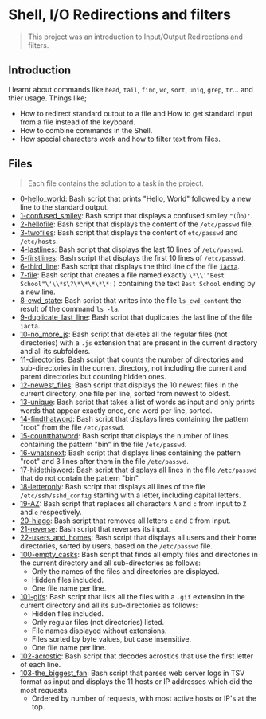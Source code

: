 # Shell, I/O Redirections and filters

> This project was an introduction to Input/Output Redirections and filters.

## Introduction

I learnt about commands like `head`, `tail`, `find`, `wc`, `sort`, `uniq`, `grep`, `tr`... and thier usage. Things like;
- How to redirect standard output to a file and How to get standard input from a file instead of the keyboard.
- How to combine commands in the Shell.
- How special characters work and how to filter text from files.

## Files

> Each file contains the solution to a task in the project.

- [0-hello_world](https://github.com/Ebube-Ochemba/alx-system_engineering-devops/blob/master/0x02-shell_redirections/0-hello_world): Bash script that prints "Hello, World" followed by a new line to the standard output.
- [1-confused_smiley](https://github.com/Ebube-Ochemba/alx-system_engineering-devops/blob/master/0x02-shell_redirections/1-confused_smiley): Bash script that displays a confused smiley `"(Ôo)'`.
- [2-hellofile](https://github.com/Ebube-Ochemba/alx-system_engineering-devops/blob/master/0x02-shell_redirections/2-hellofile): Bash script that displays the content of the `/etc/passwd` file.
- [3-twofiles](https://github.com/Ebube-Ochemba/alx-system_engineering-devops/blob/master/0x02-shell_redirections/3-twofiles): Bash script that displays the content of `etc/passwd` and `/etc/hosts`.
- [4-lastlines](https://github.com/Ebube-Ochemba/alx-system_engineering-devops/blob/master/0x02-shell_redirections/4-lastlines): Bash script that displays the last 10 lines of `/etc/passwd`.
- [5-firstlines](https://github.com/Ebube-Ochemba/alx-system_engineering-devops/blob/master/0x02-shell_redirections/5-firstlines): Bash script that displays the first 10 lines of `/etc/passwd`.
- [6-third_line](https://github.com/Ebube-Ochemba/alx-system_engineering-devops/blob/master/0x02-shell_redirections/6-third_linOOAe): Bash script that displays the third line of the file [`iacta`](https://github.com/Ebube-Ochemba/alx-system_engineering-devops/blob/master/0x02-shell_redirections/iacta).
- [7-file](https://github.com/Ebube-Ochemba/alx-system_engineering-devops/blob/master/0x02-shell_redirections/7-file): Bash script that creates a file named exactly `\*\\'"Best School"\'\\*$\?\*\*\*\*\*:)` containing the text `Best School` ending by a new line.
- [8-cwd_state](https://github.com/Ebube-Ochemba/alx-system_engineering-devops/blob/master/0x02-shell_redirections/8-cwd_state): Bash script that writes into the file `ls_cwd_content` the result of the command `ls -la`.
- [9-duplicate_last_line](https://github.com/Ebube-Ochemba/alx-system_engineering-devops/blob/master/0x02-shell_redirections/9-duplicate_last_line): Bash script that duplicates the last line of the file `iacta`.
- [10-no_more_js](https://github.com/Ebube-Ochemba/alx-system_engineering-devops/blob/master/0x02-shell_redirections/10-no_more_js): Bash script that deletes all the regular files (not directories) with a `.js` extension that are present in the current directory and all its subfolders.
- [11-directories](https://github.com/Ebube-Ochemba/alx-system_engineering-devops/blob/master/0x02-shell_redirections/11-directories): Bash script that counts the number of directories and sub-directories in the current directory, not including the current and parent directories but counting hidden ones.
- [12-newest_files](https://github.com/Ebube-Ochemba/alx-system_engineering-devops/blob/master/0x02-shell_redirections/12-newest_files): Bash script that displays the 10 newest files in the current directory, one file per line, sorted from newest to oldest.
- [13-unique](https://github.com/Ebube-Ochemba/alx-system_engineering-devops/blob/master/0x02-shell_redirections/13-unique): Bash script that takes a list of words as input and only prints words that appear exactly once, one word per line, sorted.
- [14-findthatword](https://github.com/Ebube-Ochemba/alx-system_engineering-devops/blob/master/0x02-shell_redirections/14-findthatword): Bash script that displays lines containing the pattern "root" from the file `/etc/passwd`.
- [15-countthatword](https://github.com/Ebube-Ochemba/alx-system_engineering-devops/blob/master/0x02-shell_redirections/15-countthatword): Bash script that displays the number of lines containing the pattern "bin" in the file `/etc/passwd`.
- [16-whatsnext](https://github.com/Ebube-Ochemba/alx-system_engineering-devops/blob/master/0x02-shell_redirections/16-whatsnext): Bash script that displays lines containing the pattern "root" and 3 lines after them in the file `/etc/passwd`.
- [17-hidethisword](https://github.com/Ebube-Ochemba/alx-system_engineering-devops/blob/master/0x02-shell_redirections/17-hidethisword): Bash script that displays all lines in the file `/etc/passwd` that do not contain the pattern "bin".
- [18-letteronly](https://github.com/Ebube-Ochemba/alx-system_engineering-devops/blob/master/0x02-shell_redirections/18-letteronly): Bash script that displays all lines of the file `/etc/ssh/sshd_config` starting with a letter, including capital letters.
- [19-AZ](https://github.com/Ebube-Ochemba/alx-system_engineering-devops/blob/master/0x02-shell_redirections/19-AZ): Bash script that replaces all characters `A` and `c` from input to `Z` and `e` respectively.
- [20-hiago](https://github.com/Ebube-Ochemba/alx-system_engineering-devops/blob/master/0x02-shell_redirections/20-hiago): Bash script that removes all letters `c` and `C` from input.
- [21-reverse](https://github.com/Ebube-Ochemba/alx-system_engineering-devops/blob/master/0x02-shell_redirections/21-reverse): Bash script that reverses its input.
- [22-users_and_homes](https://github.com/Ebube-Ochemba/alx-system_engineering-devops/blob/master/0x02-shell_redirections/22-users_and_homes): Bash script that displays all users and their home directories, sorted by users, based on the `/etc/passwd` file.
- [100-empty_casks](https://github.com/Ebube-Ochemba/alx-system_engineering-devops/blob/master/0x02-shell_redirections/100-empty_casks): Bash script that finds all empty files and directories in the current directory and all sub-directories as follows:
	- Only the names of the files and directories are displayed.
	- Hidden files included.
	- One file name per line.
- [101-gifs](https://github.com/Ebube-Ochemba/alx-system_engineering-devops/blob/master/0x02-shell_redirections/101-gifs): Bash script that lists all the files with a `.gif` extension in the current directory and all its sub-directories as follows:
	- Hidden files included.
	- Only regular files (not directories) listed.
	- File names displayed without extensions.
	- Files sorted by byte values, but case insensitive.
	- One file name per line.
- [102-acrostic](https://github.com/Ebube-Ochemba/alx-system_engineering-devops/blob/master/0x02-shell_redirections/102-acrostic): Bash script that decodes acrostics that use the first letter of each line.
- [103-the_biggest_fan](https://github.com/Ebube-Ochemba/alx-system_engineering-devops/blob/master/0x02-shell_redirections/103-the_biggest_fan): Bash script that parses web server logs in TSV format as input and displays the 11 hosts or IP addresses which did the most requests.
	- Ordered by number of requests, with most active hosts or IP's at the top.
